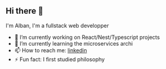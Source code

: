 ## Hi there 👋
I'm Alban, I'm a fullstack web developper

- 🔭 I’m currently working on React/Nest/Typescript projects
- 🌱 I’m currently learning the microservices archi
- 📫 How to reach me: [linkedin](https://www.linkedin.com/in/albanblanchard/)
- ⚡ Fun fact: I first studied philosophy
  
<!--
**albanblanchard/albanblanchard** is a ✨ _special_ ✨ repository because its `README.md` (this file) appears on your GitHub profile.

Here are some ideas to get you started:

- 🔭 I’m currently working on ...
- 🌱 I’m currently learning ...
- 👯 I’m looking to collaborate on ...
- 🤔 I’m looking for help with ...
- 💬 Ask me about ...
- 📫 How to reach me: ...
- 😄 Pronouns: ...
- ⚡ Fun fact: ...
-->
